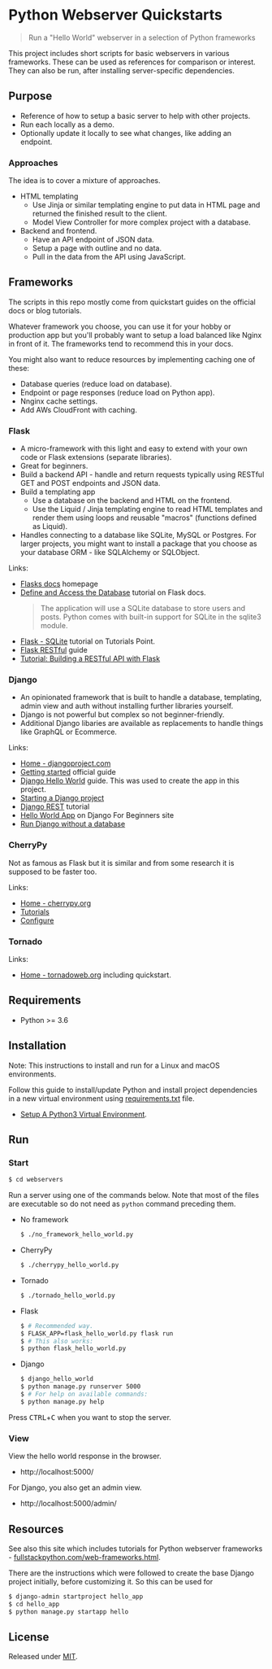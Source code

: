 # Python Webserver Quickstarts
> Run a "Hello World" webserver in a selection of Python frameworks

This project includes short scripts for basic webservers in various frameworks. These can be used as references for comparison or interest. They can also be run, after installing server-specific dependencies.


## Purpose

- Reference of how to setup a basic server to help with other projects.
- Run each locally as a demo.
- Optionally update it locally to see what changes, like adding an endpoint.


### Approaches

The idea is to cover a mixture of approaches.

- HTML templating
   - Use Jinja or similar templating engine to put data in HTML page and returned the finished result to the client.
   - Model View Controller for more complex project with a database.
- Backend and frontend.
   - Have an API endpoint of JSON data.
   - Setup a page with outline and no data.
   - Pull in the data from the API using JavaScript.


## Frameworks

The scripts in this repo mostly come from quickstart guides on the official docs or blog tutorials.

Whatever framework you choose, you can use it for your hobby or production app but you'll probably want to setup a load balanced like Nginx in front of it. The frameworks tend to recommend this in your docs. 

You might also want to reduce resources by implementing caching one of these:

- Database queries (reduce load on database).
- Endpoint or page responses (reduce load on Python app).
- Nnginx cache settings.
- Add AWs CloudFront with caching.

### Flask

* A micro-framework with this light and easy to extend with your own code or Flask extensions (separate libraries).
* Great for beginners.
* Build a backend API - handle and return requests typically using RESTful GET and POST endpoints and JSON data.
* Build a templating app
    * Use a database on the backend and HTML on the frontend.
    * Use the Liquid / Jinja templating engine to read HTML templates and render them using loops and reusable "macros" (functions defined as Liquid).
* Handles connecting to a database like SQLite, MySQL or Postgres. For larger projects, you might want to install a package that you choose as your database ORM - like SQLAlchemy or SQLObject.

Links:

* [Flasks docs](https://flask.palletsprojects.com/en/master/) homepage
* [Define and Access the Database](https://flask.palletsprojects.com/en/master/tutorial/database/) tutorial on Flask docs.
    > The application will use a SQLite database to store users and posts. Python comes with built-in support for SQLite in the sqlite3 module.
* [Flask - SQLite](https://www.tutorialspoint.com/flask/flask_sqlite.htm) tutorial on Tutorials Point.
* [Flask RESTful](https://flask-restful.readthedocs.io/en/latest/) guide
* [Tutorial: Building a RESTful API with Flask](https://kite.com/blog/python/flask-restful-api-tutorial/)


### Django

* An opinionated framework that is built to handle a database, templating, admin view and auth without installing further libraries yourself.
* Django is not powerful but complex so not beginner-friendly. 
* Additional Django libaries are available as replacements to handle things like GraphQL or Ecommerce.

Links:

* [Home - djangoproject.com](https://djangoproject.com)
* [Getting started](https://www.djangoproject.com/start/) official guide
* [Django Hello World](https://pythonprogramminglanguage.com/django-hello-world/) guide. This was used to create the app in this project.
* [Starting a Django project](https://realpython.com/django-setup/#create-an-app)
* [Django REST](https://www.django-rest-framework.org/tutorial/quickstart/) tutorial
* [Hello World App](https://djangoforbeginners.com/hello-world/) on Django For Beginners site
* [Run Django without a database](http://www.librador.com/2011/05/23/How-to-run-Django-tests-without-a-database/)


### CherryPy

Not as famous as Flask but it is similar and from some research it is supposed to be faster too.

Links:

* [Home - cherrypy.org](https://cherrypy.org/)
* [Tutorials](https://docs.cherrypy.org/en/latest/tutorials.html#)
* [Configure](https://docs.cherrypy.org/en/latest/config.html)


### Tornado

Links:

- [Home - tornadoweb.org](https://www.tornadoweb.org/en/stable/index.html#) including quickstart.

## Requirements


- Python >= 3.6


## Installation

Note: This instructions to install and run for a Linux and macOS environments.


Follow this guide to install/update Python and install project dependencies in a new virtual environment using [requirements.txt](/requirements.txt) file.

- [Setup A Python3 Virtual Environment](https://gist.github.com/MichaelCurrin/3a4d14ba1763b4d6a1884f56a01412b7).


## Run

### Start

```bash
$ cd webservers
```

Run a server using one of the commands below. Note that most of the files are executable so do not need as `python` command preceding them.

- No framework
    ```bash
    $ ./no_framework_hello_world.py
    ```
- CherryPy
    ```bash
    $ ./cherrypy_hello_world.py
    ```
- Tornado
    ```bash
    $ ./tornado_hello_world.py
    ```
- Flask
    ```bash
    $ # Recommended way.
    $ FLASK_APP=flask_hello_world.py flask run
    $ # This also works:
    $ python flask_hello_world.py
    ```
- Django
    ```bash
    $ django_hello_world
    $ python manage.py runserver 5000
    $ # For help on available commands:
    $ python manage.py help
    ```

Press <kbd>CTRL</kbd>+<kbd>C</kbd> when you want to stop the server.


### View

View the hello world response in the browser.

- http://localhost:5000/


For Django, you also get an admin view.

- http://localhost:5000/admin/


## Resources

See also this site which includes tutorials for Python webserver frameworks - [fullstackpython.com/web-frameworks.html](https://www.fullstackpython.com/web-frameworks.html).


There are the instructions which were followed to create the base Django project initially, before customizing it. So this can be used for 

```bash
$ django-admin startproject hello_app
$ cd hello_app
$ python manage.py startapp hello
```


## License

Released under [MIT](/LICENSE).
